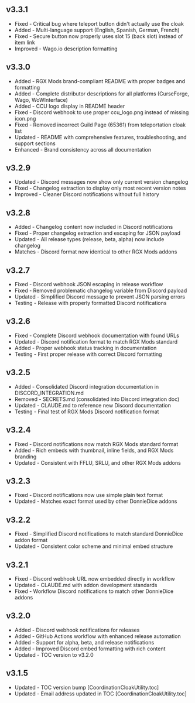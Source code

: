 ## v3.3.1
- Fixed - Critical bug where teleport button didn't actually use the cloak
- Added - Multi-language support (English, Spanish, German, French)
- Fixed - Secure button now properly uses slot 15 (back slot) instead of item link
- Improved - Wago.io description formatting

## v3.3.0
- Added - RGX Mods brand-compliant README with proper badges and formatting
- Added - Complete distributor descriptions for all platforms (CurseForge, Wago, WoWInterface)
- Added - CCU logo display in README header
- Fixed - Discord webhook to use proper ccu_logo.png instead of missing icon.png
- Fixed - Removed incorrect Guild Page (65361) from teleportation cloak list
- Updated - README with comprehensive features, troubleshooting, and support sections
- Enhanced - Brand consistency across all documentation

## v3.2.9
- Updated - Discord messages now show only current version changelog
- Fixed - Changelog extraction to display only most recent version notes
- Improved - Cleaner Discord notifications without full history

## v3.2.8
- Added - Changelog content now included in Discord notifications
- Fixed - Proper changelog extraction and escaping for JSON payload
- Updated - All release types (release, beta, alpha) now include changelog
- Matches - Discord format now identical to other RGX Mods addons

## v3.2.7
- Fixed - Discord webhook JSON escaping in release workflow
- Fixed - Removed problematic changelog variable from Discord payload
- Updated - Simplified Discord message to prevent JSON parsing errors
- Testing - Release with properly formatted Discord notifications

## v3.2.6
- Fixed - Complete Discord webhook documentation with found URLs
- Updated - Discord notification format to match RGX Mods standard
- Added - Proper webhook status tracking in documentation
- Testing - First proper release with correct Discord formatting

## v3.2.5
- Added - Consolidated Discord integration documentation in DISCORD_INTEGRATION.md
- Removed - SECRETS.md (consolidated into Discord integration doc)
- Updated - CLAUDE.md to reference new Discord documentation
- Testing - Final test of RGX Mods Discord notification format

## v3.2.4
- Fixed - Discord notifications now match RGX Mods standard format
- Added - Rich embeds with thumbnail, inline fields, and RGX Mods branding
- Updated - Consistent with FFLU, SRLU, and other RGX Mods addons

## v3.2.3
- Fixed - Discord notifications now use simple plain text format
- Updated - Matches exact format used by other DonnieDice addons

## v3.2.2
- Fixed - Simplified Discord notifications to match standard DonnieDice addon format
- Updated - Consistent color scheme and minimal embed structure

## v3.2.1
- Fixed - Discord webhook URL now embedded directly in workflow
- Updated - CLAUDE.md with addon development standards
- Fixed - Workflow Discord notifications to match other DonnieDice addons

## v3.2.0
- Added - Discord webhook notifications for releases
- Added - GitHub Actions workflow with enhanced release automation
- Added - Support for alpha, beta, and release notifications
- Added - Improved Discord embed formatting with rich content
- Updated - TOC version to v3.2.0

## v3.1.5
- Updated - TOC version bump [CoordinationCloakUtility.toc]
- Updated - Email address updated in TOC [CoordinationCloakUtility.toc]